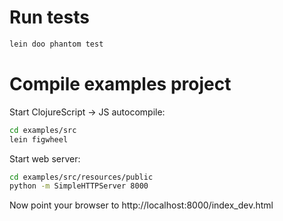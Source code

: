 # Run tests

```bash
lein doo phantom test
```

# Compile examples project

Start ClojureScript -> JS autocompile:

```bash
cd examples/src
lein figwheel
```

Start web server:

```bash
cd examples/src/resources/public
python -m SimpleHTTPServer 8000
```

Now point your browser to http://localhost:8000/index_dev.html

